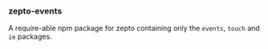 ### zepto-events
A require-able npm package for zepto containing only the `events`, `touch` and `ie` packages.
